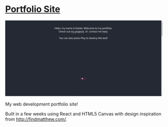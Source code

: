 # [Portfolio Site](https://dreamy-wright-d237e0.netlify.app/)
![](gbXMNmuxYf.gif)

 My web development portfolio site!
 
 Built in a few weeks using React and HTML5 Canvas with design inspiration from http://findmatthew.com/.
